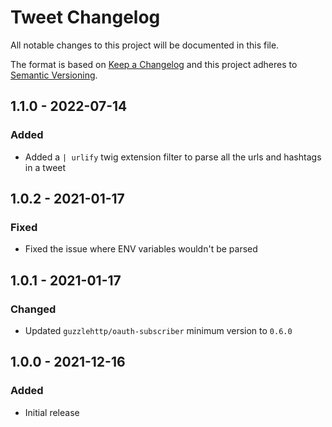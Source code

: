 # Tweet Changelog

All notable changes to this project will be documented in this file.

The format is based on [Keep a Changelog](http://keepachangelog.com/) and this project adheres to [Semantic Versioning](http://semver.org/).

## 1.1.0 - 2022-07-14
### Added
- Added a `| urlify` twig extension filter to parse all the urls and hashtags in a tweet

## 1.0.2 - 2021-01-17
### Fixed
- Fixed the issue where ENV variables wouldn't be parsed

## 1.0.1 - 2021-01-17
### Changed
- Updated `guzzlehttp/oauth-subscriber` minimum version to `0.6.0`

## 1.0.0 - 2021-12-16
### Added
- Initial release
